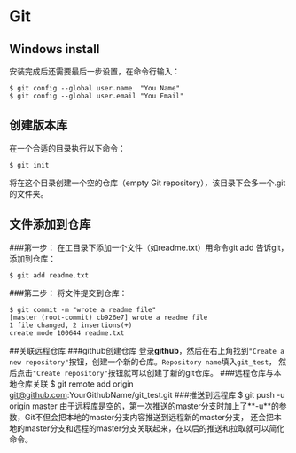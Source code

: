 
Git
===
## Windows install
安装完成后还需要最后一步设置，在命令行输入：

    $ git config --global user.name  "You Name"
    $ git config --global user.email "You Email"

## 创建版本库
在一个合适的目录执行以下命令：

    $ git init
将在这个目录创建一个空的仓库（empty Git repository），该目录下会多一个.git的文件夹。

## 文件添加到仓库 
###第一步：
在工目录下添加一个文件（如readme.txt）用命令git add 告诉git，添加到仓库：

    $ git add readme.txt

###第二步：
将文件提交到仓库：

    $ git commit -m "wrote a readme file"
    [master (root-commit) cb926e7] wrote a readme file
    1 file changed, 2 insertions(+)
    create mode 100644 readme.txt

##关联远程仓库
###github创建仓库
 登录**github**，然后在右上角找到`"Create a new repository"`按钮，创建一个新的仓库。`Repository name`填入`git_test`，
 然后点击`"Create repository"`按钮就可以创建了新的git仓库。
###远程仓库与本地仓库关联
    $ git remote add origin git@github.com:YourGithubName/git_test.git
###推送到远程库
    $ git push -u origin master
由于远程库是空的，第一次推送的master分支时加上了**-u**的参数，Git不但会把本地的master分支内容推送到远程新的master分支，
还会把本地的master分支和远程的master分支关联起来，在以后的推送和拉取就可以简化命令。
